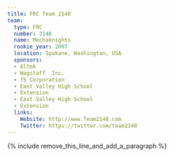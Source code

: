 ```yaml
---
title: FRC Team 2148
team:
  type: FRC
  number: 2148
  name: Mechaknights
  rookie_year: 2007
  location: Spokane, Washington, USA
  sponsors:
  - Altek
  - Wagstaff  Inc.
  - f5 Corporation
  - East Valley High School
  - Extension
  - East Valley High School
  - Extension
  links:
    Website: http://www.Team2148.com
    Twitter: https://twitter.com/team2148
---
```


{% include remove_this_line_and_add_a_paragraph %}